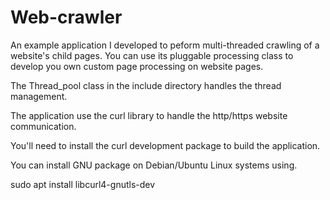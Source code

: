 # Web-crawler

An example application I developed to peform multi-threaded crawling of a website's child pages. You can use its pluggable processing class to develop you own custom page processing on website pages.

The Thread_pool class in the include directory handles the thread management.

The application use the curl library to handle the http/https website communication.

You'll need to install the curl development package to build the application.

You can install GNU package on Debian/Ubuntu Linux systems using.

sudo apt install libcurl4-gnutls-dev 
